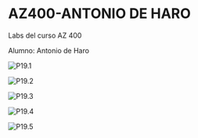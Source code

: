 # AZ400-ANTONIO DE HARO



Labs del curso AZ 400

Alumno: Antonio de Haro



![P19.1](P19.1.JPG)

![P19.2](P19.2.JPG)

![P19.3](P19.3.JPG)

![P19.4](P19.4.JPG)

![P19.5](P19.5.JPG)

